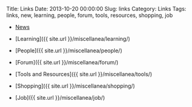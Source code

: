 Title: Links
Date: 2013-10-20 00:00:00
Slug: links
Category: Links
Tags: links, new, learning, people, forum, tools, resources, shopping, job

- [News]({{site.url}}/miscellanea/news/)

- [Learning]({{ site.url }}/miscellanea/learning/) 

- [People]({{ site.url }}/miscellanea/people/) 

- [Forum]({{ site.url }}/miscellanea/forum/) 

- [Tools and Resources]({{ site.url }}/miscellanea/tools/) 

- [Shopping]({{ site.url }}/miscellanea/shopping/) 

- [Job]({{ site.url }}/miscellanea/job/) 
